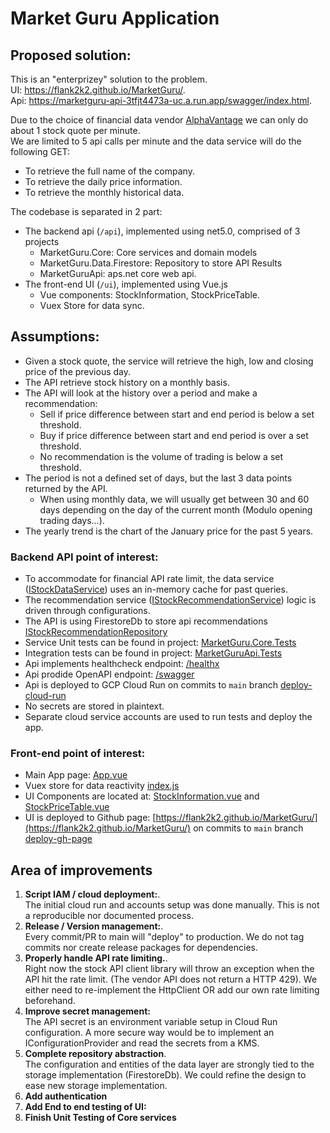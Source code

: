 # Market Guru Application

## Proposed solution:

This is an "enterprizey" solution to the problem.  
UI: https://flank2k2.github.io/MarketGuru/.  
Api: https://marketguru-api-3tfjt4473a-uc.a.run.app/swagger/index.html.   

Due to the choice of financial data vendor [AlphaVantage](https://www.alphavantage.co/documentation/) we can only do about 1 stock quote per minute.   
We are limited to 5 api calls per minute and the data service will do the following GET:
  -  To retrieve the full name of the company.
  -  To retrieve the daily price information.
  -  To retrieve the monthly historical data.

The codebase is separated in 2 part:
  - The backend api (`/api`), implemented using net5.0, comprised of 3 projects
    - MarketGuru.Core: Core services and domain models
    - MarketGuru.Data.Firestore: Repository to store API Results
    - MarketGuruApi: aps.net core web api.
  - The front-end UI (`/ui`), implemented using Vue.js
    - Vue components: StockInformation, StockPriceTable.
    - Vuex Store for data sync.

## Assumptions:

 - Given a stock quote, the service will retrieve the high, low and closing price of the previous day.
 - The API retrieve stock history on a monthly basis.
 - The API will look at the history over a period and make a recommendation:
    - Sell if price difference between start and end period is below a set threshold.
    - Buy if price difference between start and end period is over a set threshold.
    - No recommendation is the volume of trading is below a set threshold.
 - The period is not a defined set of days, but the last 3 data points returned by the API. 
    - When using monthly data, we will usually get between 30 and 60 days depending on the day of the current month (Modulo opening trading days...). 
 - The yearly trend is the chart of the January price for the past 5 years.

### Backend API point of interest:

- To accommodate for financial API rate limit, the data service ([IStockDataService](https://github.com/Flank2k2/MarketGuru/blob/main/api/MarketGuru.Core/Services/StockDataService.cs)) uses an in-memory cache for past queries.
- The recommendation service ([IStockRecommendationService](https://github.com/Flank2k2/MarketGuru/blob/main/api/MarketGuru.Core/Services/StockRecommendationService.cs)) logic is driven through configurations.
- The API is using FirestoreDb to store api recommendations [IStockRecommendationRepository](https://github.com/Flank2k2/MarketGuru/blob/main/api/MarketGuru.Data/Repository/StockRecommendationRepository.cs)
- Service Unit tests can be found in project: [MarketGuru.Core.Tests](https://github.com/Flank2k2/MarketGuru/tree/main/api/MarketGuru.Core.Tests)
- Integration tests can be found in project: [MarketGuruApi.Tests](https://github.com/Flank2k2/MarketGuru/tree/main/api/MarketGuruApi.Tests)
- Api implements healthcheck endpoint: [/healthx](https://marketguru-api-3tfjt4473a-uc.a.run.app/healthz)
- Api prodide OpenAPI endpoint: [/swagger](https://marketguru-api-3tfjt4473a-uc.a.run.app/swagger/index.html)
- Api is deployed to GCP Cloud Run on commits to `main` branch [deploy-cloud-run](https://github.com/Flank2k2/MarketGuru/blob/main/.github/workflows/deploy-cloud-run.yml)  
- No secrets are stored in plaintext.
- Separate cloud service accounts are used to run tests and deploy the app.

### Front-end point of interest:

- Main App page: [App.vue](https://github.com/Flank2k2/MarketGuru/blob/main/ui/src/App.vue)
- Vuex store for data reactivity [index.js](https://github.com/Flank2k2/MarketGuru/blob/main/ui/src/store/index.js)
- UI Components are located at: [StockInformation.vue](https://github.com/Flank2k2/MarketGuru/blob/main/ui/src/components/StockInformation.vue) and [StockPriceTable.vue](https://github.com/Flank2k2/MarketGuru/blob/main/ui/src/components/StockPriceTable.vue)
- UI is deployed to Github page: [https://flank2k2.github.io/MarketGuru/](https://flank2k2.github.io/MarketGuru/) on commits to `main` branch [deploy-gh-page](https://github.com/Flank2k2/MarketGuru/blob/main/.github/workflows/deploy-gh-page.yml)

## Area of improvements

1. **Script IAM / cloud deployment:**.   
The initial cloud run and accounts setup was done manually. This is not a reproducible nor documented process.
3. **Release / Version management:**.   
Every commit/PR to main will "deploy" to production. We do not tag commits nor create release packages for dependencies.
4. **Properly handle API rate limiting.**.  
 Right now the stock API client library will throw an exception when the API hit the rate limit. (The vendor API does not return a HTTP 429). 
 We either need to re-implement the HttpClient OR add our own rate limiting beforehand. 
5. **Improve secret management:**    
The API secret is an environment variable setup in Cloud Run configuration. A more secure way would be to implement an IConfigurationProvider and read the secrets from a KMS.
6. **Complete repository abstraction**.   
The configuration and entities of the data layer are strongly tied to the storage implementation (FirestoreDb). We could refine the design to ease new storage implementation.
7. **Add authentication**
8. **Add End to end testing of UI:**
9. **Finish Unit Testing of Core services**
